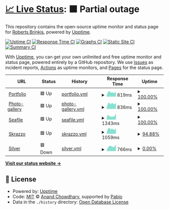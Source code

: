 # [📈 Live Status](https://amixaam.github.io/amixaam-upptime): <!--live status--> **🟧 Partial outage**

This repository contains the open-source uptime monitor and status page for [Roberts Briņķis](https://amixam.id.lv), powered by [Upptime](https://github.com/upptime/upptime).

[![Uptime CI](https://github.com/amixaam/amixaam-upptime/workflows/Uptime%20CI/badge.svg)](https://github.com/amixaam/amixaam-upptime/actions?query=workflow%3A%22Uptime+CI%22)
[![Response Time CI](https://github.com/amixaam/amixaam-upptime/workflows/Response%20Time%20CI/badge.svg)](https://github.com/amixaam/amixaam-upptime/actions?query=workflow%3A%22Response+Time+CI%22)
[![Graphs CI](https://github.com/amixaam/amixaam-upptime/workflows/Graphs%20CI/badge.svg)](https://github.com/amixaam/amixaam-upptime/actions?query=workflow%3A%22Graphs+CI%22)
[![Static Site CI](https://github.com/amixaam/amixaam-upptime/workflows/Static%20Site%20CI/badge.svg)](https://github.com/amixaam/amixaam-upptime/actions?query=workflow%3A%22Static+Site+CI%22)
[![Summary CI](https://github.com/amixaam/amixaam-upptime/workflows/Summary%20CI/badge.svg)](https://github.com/amixaam/amixaam-upptime/actions?query=workflow%3A%22Summary+CI%22)

With [Upptime](https://upptime.js.org), you can get your own unlimited and free uptime monitor and status page, powered entirely by a GitHub repository. We use [Issues](https://github.com/amixaam/amixaam-upptime/issues) as incident reports, [Actions](https://github.com/amixaam/amixaam-upptime/actions) as uptime monitors, and [Pages](https://amixaam.github.io/amixaam-upptime) for the status page.

<!--start: status pages-->
<!-- This summary is generated by Upptime (https://github.com/upptime/upptime) -->
<!-- Do not edit this manually, your changes will be overwritten -->
<!-- prettier-ignore -->
| URL | Status | History | Response Time | Uptime |
| --- | ------ | ------- | ------------- | ------ |
| <img alt="" src="https://icons.duckduckgo.com/ip3/amixam.net.ico" height="13"> [Portfolio](https://amixam.net) | 🟩 Up | [portfolio.yml](https://github.com/amixaam/amixaam-upptime/commits/HEAD/history/portfolio.yml) | <details><summary><img alt="Response time graph" src="./graphs/portfolio/response-time-week.png" height="20"> 819ms</summary><br><a href="https://amixaam.github.io/amixaam-upptime/history/portfolio"><img alt="Response time 1724" src="https://img.shields.io/endpoint?url=https%3A%2F%2Fraw.githubusercontent.com%2Famixaam%2Famixaam-upptime%2FHEAD%2Fapi%2Fportfolio%2Fresponse-time.json"></a><br><a href="https://amixaam.github.io/amixaam-upptime/history/portfolio"><img alt="24-hour response time 739" src="https://img.shields.io/endpoint?url=https%3A%2F%2Fraw.githubusercontent.com%2Famixaam%2Famixaam-upptime%2FHEAD%2Fapi%2Fportfolio%2Fresponse-time-day.json"></a><br><a href="https://amixaam.github.io/amixaam-upptime/history/portfolio"><img alt="7-day response time 819" src="https://img.shields.io/endpoint?url=https%3A%2F%2Fraw.githubusercontent.com%2Famixaam%2Famixaam-upptime%2FHEAD%2Fapi%2Fportfolio%2Fresponse-time-week.json"></a><br><a href="https://amixaam.github.io/amixaam-upptime/history/portfolio"><img alt="30-day response time 1851" src="https://img.shields.io/endpoint?url=https%3A%2F%2Fraw.githubusercontent.com%2Famixaam%2Famixaam-upptime%2FHEAD%2Fapi%2Fportfolio%2Fresponse-time-month.json"></a><br><a href="https://amixaam.github.io/amixaam-upptime/history/portfolio"><img alt="1-year response time 1724" src="https://img.shields.io/endpoint?url=https%3A%2F%2Fraw.githubusercontent.com%2Famixaam%2Famixaam-upptime%2FHEAD%2Fapi%2Fportfolio%2Fresponse-time-year.json"></a></details> | <details><summary><a href="https://amixaam.github.io/amixaam-upptime/history/portfolio">100.00%</a></summary><a href="https://amixaam.github.io/amixaam-upptime/history/portfolio"><img alt="All-time uptime 97.28%" src="https://img.shields.io/endpoint?url=https%3A%2F%2Fraw.githubusercontent.com%2Famixaam%2Famixaam-upptime%2FHEAD%2Fapi%2Fportfolio%2Fuptime.json"></a><br><a href="https://amixaam.github.io/amixaam-upptime/history/portfolio"><img alt="24-hour uptime 100.00%" src="https://img.shields.io/endpoint?url=https%3A%2F%2Fraw.githubusercontent.com%2Famixaam%2Famixaam-upptime%2FHEAD%2Fapi%2Fportfolio%2Fuptime-day.json"></a><br><a href="https://amixaam.github.io/amixaam-upptime/history/portfolio"><img alt="7-day uptime 100.00%" src="https://img.shields.io/endpoint?url=https%3A%2F%2Fraw.githubusercontent.com%2Famixaam%2Famixaam-upptime%2FHEAD%2Fapi%2Fportfolio%2Fuptime-week.json"></a><br><a href="https://amixaam.github.io/amixaam-upptime/history/portfolio"><img alt="30-day uptime 99.39%" src="https://img.shields.io/endpoint?url=https%3A%2F%2Fraw.githubusercontent.com%2Famixaam%2Famixaam-upptime%2FHEAD%2Fapi%2Fportfolio%2Fuptime-month.json"></a><br><a href="https://amixaam.github.io/amixaam-upptime/history/portfolio"><img alt="1-year uptime 97.28%" src="https://img.shields.io/endpoint?url=https%3A%2F%2Fraw.githubusercontent.com%2Famixaam%2Famixaam-upptime%2FHEAD%2Fapi%2Fportfolio%2Fuptime-year.json"></a></details>
| <img alt="" src="https://icons.duckduckgo.com/ip3/photos.amixam.net.ico" height="13"> [Photo-gallery](https://photos.amixam.net) | 🟩 Up | [photo-gallery.yml](https://github.com/amixaam/amixaam-upptime/commits/HEAD/history/photo-gallery.yml) | <details><summary><img alt="Response time graph" src="./graphs/photo-gallery/response-time-week.png" height="20"> 836ms</summary><br><a href="https://amixaam.github.io/amixaam-upptime/history/photo-gallery"><img alt="Response time 1063" src="https://img.shields.io/endpoint?url=https%3A%2F%2Fraw.githubusercontent.com%2Famixaam%2Famixaam-upptime%2FHEAD%2Fapi%2Fphoto-gallery%2Fresponse-time.json"></a><br><a href="https://amixaam.github.io/amixaam-upptime/history/photo-gallery"><img alt="24-hour response time 722" src="https://img.shields.io/endpoint?url=https%3A%2F%2Fraw.githubusercontent.com%2Famixaam%2Famixaam-upptime%2FHEAD%2Fapi%2Fphoto-gallery%2Fresponse-time-day.json"></a><br><a href="https://amixaam.github.io/amixaam-upptime/history/photo-gallery"><img alt="7-day response time 836" src="https://img.shields.io/endpoint?url=https%3A%2F%2Fraw.githubusercontent.com%2Famixaam%2Famixaam-upptime%2FHEAD%2Fapi%2Fphoto-gallery%2Fresponse-time-week.json"></a><br><a href="https://amixaam.github.io/amixaam-upptime/history/photo-gallery"><img alt="30-day response time 798" src="https://img.shields.io/endpoint?url=https%3A%2F%2Fraw.githubusercontent.com%2Famixaam%2Famixaam-upptime%2FHEAD%2Fapi%2Fphoto-gallery%2Fresponse-time-month.json"></a><br><a href="https://amixaam.github.io/amixaam-upptime/history/photo-gallery"><img alt="1-year response time 1063" src="https://img.shields.io/endpoint?url=https%3A%2F%2Fraw.githubusercontent.com%2Famixaam%2Famixaam-upptime%2FHEAD%2Fapi%2Fphoto-gallery%2Fresponse-time-year.json"></a></details> | <details><summary><a href="https://amixaam.github.io/amixaam-upptime/history/photo-gallery">100.00%</a></summary><a href="https://amixaam.github.io/amixaam-upptime/history/photo-gallery"><img alt="All-time uptime 97.33%" src="https://img.shields.io/endpoint?url=https%3A%2F%2Fraw.githubusercontent.com%2Famixaam%2Famixaam-upptime%2FHEAD%2Fapi%2Fphoto-gallery%2Fuptime.json"></a><br><a href="https://amixaam.github.io/amixaam-upptime/history/photo-gallery"><img alt="24-hour uptime 100.00%" src="https://img.shields.io/endpoint?url=https%3A%2F%2Fraw.githubusercontent.com%2Famixaam%2Famixaam-upptime%2FHEAD%2Fapi%2Fphoto-gallery%2Fuptime-day.json"></a><br><a href="https://amixaam.github.io/amixaam-upptime/history/photo-gallery"><img alt="7-day uptime 100.00%" src="https://img.shields.io/endpoint?url=https%3A%2F%2Fraw.githubusercontent.com%2Famixaam%2Famixaam-upptime%2FHEAD%2Fapi%2Fphoto-gallery%2Fuptime-week.json"></a><br><a href="https://amixaam.github.io/amixaam-upptime/history/photo-gallery"><img alt="30-day uptime 99.45%" src="https://img.shields.io/endpoint?url=https%3A%2F%2Fraw.githubusercontent.com%2Famixaam%2Famixaam-upptime%2FHEAD%2Fapi%2Fphoto-gallery%2Fuptime-month.json"></a><br><a href="https://amixaam.github.io/amixaam-upptime/history/photo-gallery"><img alt="1-year uptime 97.33%" src="https://img.shields.io/endpoint?url=https%3A%2F%2Fraw.githubusercontent.com%2Famixaam%2Famixaam-upptime%2FHEAD%2Fapi%2Fphoto-gallery%2Fuptime-year.json"></a></details>
| <img alt="" src="https://icons.duckduckgo.com/ip3/seafile.amixam.net.ico" height="13"> [Seafile](https://seafile.amixam.net) | 🟩 Up | [seafile.yml](https://github.com/amixaam/amixaam-upptime/commits/HEAD/history/seafile.yml) | <details><summary><img alt="Response time graph" src="./graphs/seafile/response-time-week.png" height="20"> 1343ms</summary><br><a href="https://amixaam.github.io/amixaam-upptime/history/seafile"><img alt="Response time 1277" src="https://img.shields.io/endpoint?url=https%3A%2F%2Fraw.githubusercontent.com%2Famixaam%2Famixaam-upptime%2FHEAD%2Fapi%2Fseafile%2Fresponse-time.json"></a><br><a href="https://amixaam.github.io/amixaam-upptime/history/seafile"><img alt="24-hour response time 1125" src="https://img.shields.io/endpoint?url=https%3A%2F%2Fraw.githubusercontent.com%2Famixaam%2Famixaam-upptime%2FHEAD%2Fapi%2Fseafile%2Fresponse-time-day.json"></a><br><a href="https://amixaam.github.io/amixaam-upptime/history/seafile"><img alt="7-day response time 1343" src="https://img.shields.io/endpoint?url=https%3A%2F%2Fraw.githubusercontent.com%2Famixaam%2Famixaam-upptime%2FHEAD%2Fapi%2Fseafile%2Fresponse-time-week.json"></a><br><a href="https://amixaam.github.io/amixaam-upptime/history/seafile"><img alt="30-day response time 1321" src="https://img.shields.io/endpoint?url=https%3A%2F%2Fraw.githubusercontent.com%2Famixaam%2Famixaam-upptime%2FHEAD%2Fapi%2Fseafile%2Fresponse-time-month.json"></a><br><a href="https://amixaam.github.io/amixaam-upptime/history/seafile"><img alt="1-year response time 1277" src="https://img.shields.io/endpoint?url=https%3A%2F%2Fraw.githubusercontent.com%2Famixaam%2Famixaam-upptime%2FHEAD%2Fapi%2Fseafile%2Fresponse-time-year.json"></a></details> | <details><summary><a href="https://amixaam.github.io/amixaam-upptime/history/seafile">100.00%</a></summary><a href="https://amixaam.github.io/amixaam-upptime/history/seafile"><img alt="All-time uptime 96.97%" src="https://img.shields.io/endpoint?url=https%3A%2F%2Fraw.githubusercontent.com%2Famixaam%2Famixaam-upptime%2FHEAD%2Fapi%2Fseafile%2Fuptime.json"></a><br><a href="https://amixaam.github.io/amixaam-upptime/history/seafile"><img alt="24-hour uptime 100.00%" src="https://img.shields.io/endpoint?url=https%3A%2F%2Fraw.githubusercontent.com%2Famixaam%2Famixaam-upptime%2FHEAD%2Fapi%2Fseafile%2Fuptime-day.json"></a><br><a href="https://amixaam.github.io/amixaam-upptime/history/seafile"><img alt="7-day uptime 100.00%" src="https://img.shields.io/endpoint?url=https%3A%2F%2Fraw.githubusercontent.com%2Famixaam%2Famixaam-upptime%2FHEAD%2Fapi%2Fseafile%2Fuptime-week.json"></a><br><a href="https://amixaam.github.io/amixaam-upptime/history/seafile"><img alt="30-day uptime 99.33%" src="https://img.shields.io/endpoint?url=https%3A%2F%2Fraw.githubusercontent.com%2Famixaam%2Famixaam-upptime%2FHEAD%2Fapi%2Fseafile%2Fuptime-month.json"></a><br><a href="https://amixaam.github.io/amixaam-upptime/history/seafile"><img alt="1-year uptime 96.97%" src="https://img.shields.io/endpoint?url=https%3A%2F%2Fraw.githubusercontent.com%2Famixaam%2Famixaam-upptime%2FHEAD%2Fapi%2Fseafile%2Fuptime-year.json"></a></details>
| <img alt="" src="https://icons.duckduckgo.com/ip3/skrazzo.xyz.ico" height="13"> [Skrazzo](https://skrazzo.xyz/) | 🟩 Up | [skrazzo.yml](https://github.com/amixaam/amixaam-upptime/commits/HEAD/history/skrazzo.yml) | <details><summary><img alt="Response time graph" src="./graphs/skrazzo/response-time-week.png" height="20"> 1059ms</summary><br><a href="https://amixaam.github.io/amixaam-upptime/history/skrazzo"><img alt="Response time 1158" src="https://img.shields.io/endpoint?url=https%3A%2F%2Fraw.githubusercontent.com%2Famixaam%2Famixaam-upptime%2FHEAD%2Fapi%2Fskrazzo%2Fresponse-time.json"></a><br><a href="https://amixaam.github.io/amixaam-upptime/history/skrazzo"><img alt="24-hour response time 975" src="https://img.shields.io/endpoint?url=https%3A%2F%2Fraw.githubusercontent.com%2Famixaam%2Famixaam-upptime%2FHEAD%2Fapi%2Fskrazzo%2Fresponse-time-day.json"></a><br><a href="https://amixaam.github.io/amixaam-upptime/history/skrazzo"><img alt="7-day response time 1059" src="https://img.shields.io/endpoint?url=https%3A%2F%2Fraw.githubusercontent.com%2Famixaam%2Famixaam-upptime%2FHEAD%2Fapi%2Fskrazzo%2Fresponse-time-week.json"></a><br><a href="https://amixaam.github.io/amixaam-upptime/history/skrazzo"><img alt="30-day response time 1058" src="https://img.shields.io/endpoint?url=https%3A%2F%2Fraw.githubusercontent.com%2Famixaam%2Famixaam-upptime%2FHEAD%2Fapi%2Fskrazzo%2Fresponse-time-month.json"></a><br><a href="https://amixaam.github.io/amixaam-upptime/history/skrazzo"><img alt="1-year response time 1158" src="https://img.shields.io/endpoint?url=https%3A%2F%2Fraw.githubusercontent.com%2Famixaam%2Famixaam-upptime%2FHEAD%2Fapi%2Fskrazzo%2Fresponse-time-year.json"></a></details> | <details><summary><a href="https://amixaam.github.io/amixaam-upptime/history/skrazzo">94.88%</a></summary><a href="https://amixaam.github.io/amixaam-upptime/history/skrazzo"><img alt="All-time uptime 96.60%" src="https://img.shields.io/endpoint?url=https%3A%2F%2Fraw.githubusercontent.com%2Famixaam%2Famixaam-upptime%2FHEAD%2Fapi%2Fskrazzo%2Fuptime.json"></a><br><a href="https://amixaam.github.io/amixaam-upptime/history/skrazzo"><img alt="24-hour uptime 100.00%" src="https://img.shields.io/endpoint?url=https%3A%2F%2Fraw.githubusercontent.com%2Famixaam%2Famixaam-upptime%2FHEAD%2Fapi%2Fskrazzo%2Fuptime-day.json"></a><br><a href="https://amixaam.github.io/amixaam-upptime/history/skrazzo"><img alt="7-day uptime 94.88%" src="https://img.shields.io/endpoint?url=https%3A%2F%2Fraw.githubusercontent.com%2Famixaam%2Famixaam-upptime%2FHEAD%2Fapi%2Fskrazzo%2Fuptime-week.json"></a><br><a href="https://amixaam.github.io/amixaam-upptime/history/skrazzo"><img alt="30-day uptime 92.77%" src="https://img.shields.io/endpoint?url=https%3A%2F%2Fraw.githubusercontent.com%2Famixaam%2Famixaam-upptime%2FHEAD%2Fapi%2Fskrazzo%2Fuptime-month.json"></a><br><a href="https://amixaam.github.io/amixaam-upptime/history/skrazzo"><img alt="1-year uptime 96.60%" src="https://img.shields.io/endpoint?url=https%3A%2F%2Fraw.githubusercontent.com%2Famixaam%2Famixaam-upptime%2FHEAD%2Fapi%2Fskrazzo%2Fuptime-year.json"></a></details>
| <img alt="" src="https://icons.duckduckgo.com/ip3/vinetaerentraute.id.lv.ico" height="13"> [Silver](https://vinetaerentraute.id.lv) | 🟥 Down | [silver.yml](https://github.com/amixaam/amixaam-upptime/commits/HEAD/history/silver.yml) | <details><summary><img alt="Response time graph" src="./graphs/silver/response-time-week.png" height="20"> 766ms</summary><br><a href="https://amixaam.github.io/amixaam-upptime/history/silver"><img alt="Response time 1452" src="https://img.shields.io/endpoint?url=https%3A%2F%2Fraw.githubusercontent.com%2Famixaam%2Famixaam-upptime%2FHEAD%2Fapi%2Fsilver%2Fresponse-time.json"></a><br><a href="https://amixaam.github.io/amixaam-upptime/history/silver"><img alt="24-hour response time 809" src="https://img.shields.io/endpoint?url=https%3A%2F%2Fraw.githubusercontent.com%2Famixaam%2Famixaam-upptime%2FHEAD%2Fapi%2Fsilver%2Fresponse-time-day.json"></a><br><a href="https://amixaam.github.io/amixaam-upptime/history/silver"><img alt="7-day response time 766" src="https://img.shields.io/endpoint?url=https%3A%2F%2Fraw.githubusercontent.com%2Famixaam%2Famixaam-upptime%2FHEAD%2Fapi%2Fsilver%2Fresponse-time-week.json"></a><br><a href="https://amixaam.github.io/amixaam-upptime/history/silver"><img alt="30-day response time 1254" src="https://img.shields.io/endpoint?url=https%3A%2F%2Fraw.githubusercontent.com%2Famixaam%2Famixaam-upptime%2FHEAD%2Fapi%2Fsilver%2Fresponse-time-month.json"></a><br><a href="https://amixaam.github.io/amixaam-upptime/history/silver"><img alt="1-year response time 1452" src="https://img.shields.io/endpoint?url=https%3A%2F%2Fraw.githubusercontent.com%2Famixaam%2Famixaam-upptime%2FHEAD%2Fapi%2Fsilver%2Fresponse-time-year.json"></a></details> | <details><summary><a href="https://amixaam.github.io/amixaam-upptime/history/silver">0.00%</a></summary><a href="https://amixaam.github.io/amixaam-upptime/history/silver"><img alt="All-time uptime 52.94%" src="https://img.shields.io/endpoint?url=https%3A%2F%2Fraw.githubusercontent.com%2Famixaam%2Famixaam-upptime%2FHEAD%2Fapi%2Fsilver%2Fuptime.json"></a><br><a href="https://amixaam.github.io/amixaam-upptime/history/silver"><img alt="24-hour uptime 0.00%" src="https://img.shields.io/endpoint?url=https%3A%2F%2Fraw.githubusercontent.com%2Famixaam%2Famixaam-upptime%2FHEAD%2Fapi%2Fsilver%2Fuptime-day.json"></a><br><a href="https://amixaam.github.io/amixaam-upptime/history/silver"><img alt="7-day uptime 0.00%" src="https://img.shields.io/endpoint?url=https%3A%2F%2Fraw.githubusercontent.com%2Famixaam%2Famixaam-upptime%2FHEAD%2Fapi%2Fsilver%2Fuptime-week.json"></a><br><a href="https://amixaam.github.io/amixaam-upptime/history/silver"><img alt="30-day uptime 35.86%" src="https://img.shields.io/endpoint?url=https%3A%2F%2Fraw.githubusercontent.com%2Famixaam%2Famixaam-upptime%2FHEAD%2Fapi%2Fsilver%2Fuptime-month.json"></a><br><a href="https://amixaam.github.io/amixaam-upptime/history/silver"><img alt="1-year uptime 52.94%" src="https://img.shields.io/endpoint?url=https%3A%2F%2Fraw.githubusercontent.com%2Famixaam%2Famixaam-upptime%2FHEAD%2Fapi%2Fsilver%2Fuptime-year.json"></a></details>

<!--end: status pages-->

[**Visit our status website →**](https://amixaam.github.io/amixaam-upptime)

## 📄 License

- Powered by: [Upptime](https://github.com/upptime/upptime)
- Code: [MIT](./LICENSE) © [Anand Chowdhary](https://anandchowdhary.com), supported by [Pabio](https://pabio.com)
- Data in the `./history` directory: [Open Database License](https://opendatacommons.org/licenses/odbl/1-0/)
